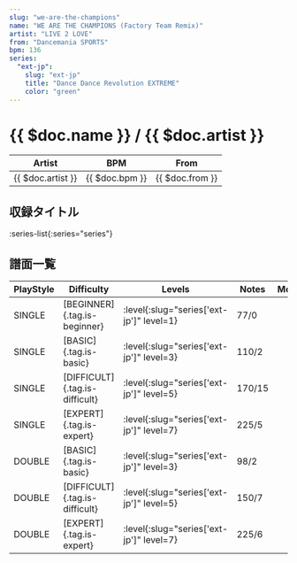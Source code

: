 ```yaml
---
slug: "we-are-the-champions"
name: "WE ARE THE CHAMPIONS (Factory Team Remix)"
artist: "LIVE 2 LOVE"
from: "Dancemania SPORTS"
bpm: 136
series:
  "ext-jp":
    slug: "ext-jp"
    title: "Dance Dance Revolution EXTREME"
    color: "green"
---
```


# {{ $doc.name }} / {{ $doc.artist }}

|Artist|BPM|From|
|------|---|----|
|{{ $doc.artist }}|{{ $doc.bpm }}|{{ $doc.from }}|

## 収録タイトル

:series-list{:series="series"}

## 譜面一覧

|PlayStyle|Difficulty|Levels|Notes|Movie|
|---------|----------|------|-----|-----|
|SINGLE|[BEGINNER]{.tag.is-beginner}|:level{:slug="series['ext-jp']" level=1}|77/0||
|SINGLE|[BASIC]{.tag.is-basic}|:level{:slug="series['ext-jp']" level=3}|110/2||
|SINGLE|[DIFFICULT]{.tag.is-difficult}|:level{:slug="series['ext-jp']" level=5}|170/15||
|SINGLE|[EXPERT]{.tag.is-expert}|:level{:slug="series['ext-jp']" level=7}|225/5||
|DOUBLE|[BASIC]{.tag.is-basic}|:level{:slug="series['ext-jp']" level=3}|98/2||
|DOUBLE|[DIFFICULT]{.tag.is-difficult}|:level{:slug="series['ext-jp']" level=5}|150/7||
|DOUBLE|[EXPERT]{.tag.is-expert}|:level{:slug="series['ext-jp']" level=7}|225/6||
